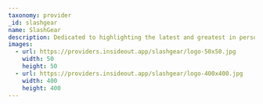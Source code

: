 ```yaml
---
taxonomy: provider
_id: slashgear
name: SlashGear
description: Dedicated to highlighting the latest and greatest in personal technology since 2005, SlashGear covers everything from cutting-edge tech gear to the latest digital lifestyle trend. Distinctive, informative and fresh, we'll keep bringing you device information and reviews you can trust as well as thought-provoking commentary.
images:
  - url: https://providers.insideout.app/slashgear/logo-50x50.jpg
    width: 50
    height: 50
  - url: https://providers.insideout.app/slashgear/logo-400x400.jpg
    width: 400
    height: 400
---
```

